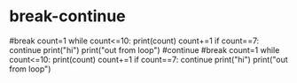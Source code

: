 # break-continue
#break
count=1
while count<=10:
    print(count)
    count+=1
    if count==7:
         continue
    print("hi")
print("out from loop")
#continue
#break
count=1
while count<=10:
    print(count)
    count+=1
    if count==7:
         continue
    print("hi")
print("out from loop")

